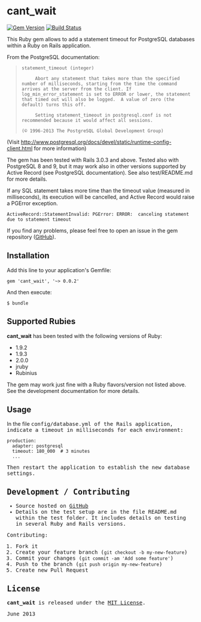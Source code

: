 # cant_wait
[![Gem Version](https://badge.fury.io/rb/cant_wait.png)](https://badge.fury.io/rb/cant_wait)
[![Build Status](https://api.travis-ci.org/CarlosCD/cant_wait.png?branch=master)](https://travis-ci.org/CarlosCD/cant_wait)


This Ruby gem allows to add a statement timeout for PostgreSQL databases within a Ruby on Rails application.

From the PostgreSQL documentation:

>     statement_timeout (integer)
> 
>          Abort any statement that takes more than the specified number of milliseconds, starting from the time the command arrives at the server from the client. If log_min_error_statement is set to ERROR or lower, the statement that timed out will also be logged.  A value of zero (the default) turns this off.
> 
>          Setting statement_timeout in postgresql.conf is not recommended because it would affect all sessions.
> 
>     (© 1996-2013 The PostgreSQL Global Development Group)

(Visit <http://www.postgresql.org/docs/devel/static/runtime-config-client.html> for more information)


The gem has been tested with Rails 3.0.3 and above.  Tested also with PostgreSQL 8 and 9, but it may work also in other versions supported by Active Record (see PostgreSQL documentation). See also test/README.md for more details.

If any SQL statement takes more time than the timeout value (measured in milliseconds), its execution will be cancelled, and Active Record would raise a PGError exception.

    ActiveRecord::StatementInvalid: PGError: ERROR:  canceling statement due to statement timeout

If you find any problems, please feel free to open an issue in the gem repository ([GitHub](https://github.com/CarlosCD/cant_wait)).


## Installation

Add this line to your application's Gemfile:

    gem 'cant_wait', '~> 0.0.2'

And then execute:

    $ bundle


## Supported Rubies

**cant_wait** has been tested with the following versions of Ruby:

- 1.9.2
- 1.9.3
- 2.0.0
- jruby
- Rubinius

The gem may work just fine with a Ruby flavors/version not listed above.  See the development documentation for more details.


## Usage

In the file <tt>config/database.yml<tt /> of the Rails application, indicate a timeout in milliseconds for each environment:

    production:
      adapter: postgresql
      timeout: 180_000  # 3 minutes
      ...

Then restart the application to establish the new database settings.


## Development / Contributing

* Source hosted on [GitHub](https://github.com/CarlosCD/cant_wait)
* Details on the test setup are in the file README.md within the test folder.  It includes details on testing in several Ruby and Rails versions.

Contributing:

1. Fork it
2. Create your feature branch (`git checkout -b my-new-feature`)
3. Commit your changes (`git commit -am 'Add some feature'`)
4. Push to the branch (`git push origin my-new-feature`)
5. Create new Pull Request


## License

**cant_wait** is released under the [MIT License](http://opensource.org/licenses/MIT).


June 2013
